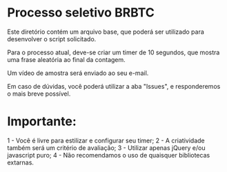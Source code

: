 # Processo seletivo BRBTC

Este diretório contém um arquivo base, que poderá ser utilizado para desenvolver o script solicitado.

Para o processo atual, deve-se criar um timer de 10 segundos, que mostra uma frase aleatória ao final da contagem.

Um vídeo de amostra será enviado ao seu e-mail.

Em caso de dúvidas, você poderá utilizar a aba "Issues", e responderemos o mais breve possível.

# Importante:
1 - Você é livre para estilizar e configurar seu timer;
2 - A criatividade também será um critério de avaliação;
3 - Utilizar apenas jQuery e/ou javascript puro;
4 - Não recomendamos o uso de quaisquer bibliotecas extarnas.
